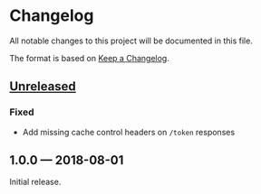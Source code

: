 # Changelog

All notable changes to this project will be documented in this file.

The format is based on [Keep a Changelog](http://keepachangelog.com/en/1.0.0/).

## [Unreleased](https://github.com/axa-group/oauth2-mock-server/compare/v1.0.0...HEAD)

### Fixed

- Add missing cache control headers on `/token` responses

## 1.0.0 — 2018-08-01

Initial release.
